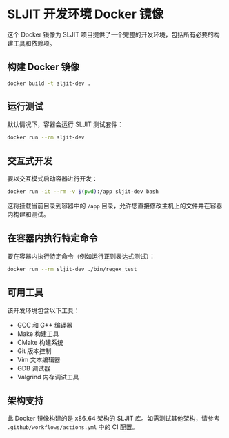 # SLJIT 开发环境 Docker 镜像

这个 Docker 镜像为 SLJIT 项目提供了一个完整的开发环境，包括所有必要的构建工具和依赖项。

## 构建 Docker 镜像

```bash
docker build -t sljit-dev .
```

## 运行测试

默认情况下，容器会运行 SLJIT 测试套件：

```bash
docker run --rm sljit-dev
```

## 交互式开发

要以交互模式启动容器进行开发：

```bash
docker run -it --rm -v $(pwd):/app sljit-dev bash
```

这将挂载当前目录到容器中的 `/app` 目录，允许您直接修改主机上的文件并在容器内构建和测试。

## 在容器内执行特定命令

要在容器内执行特定命令（例如运行正则表达式测试）：

```bash
docker run --rm sljit-dev ./bin/regex_test
```

## 可用工具

该开发环境包含以下工具：
- GCC 和 G++ 编译器
- Make 构建工具
- CMake 构建系统
- Git 版本控制
- Vim 文本编辑器
- GDB 调试器
- Valgrind 内存调试工具

## 架构支持

此 Docker 镜像构建的是 x86_64 架构的 SLJIT 库。如需测试其他架构，请参考 `.github/workflows/actions.yml` 中的 CI 配置。